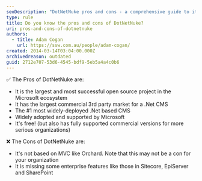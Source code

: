 ```yaml
---
seoDescription: "DotNetNuke pros and cons - a comprehensive guide to its benefits and limitations as the largest open source .NET CMS."
type: rule
title: Do you know the pros and cons of DotNetNuke?
uri: pros-and-cons-of-dotnetnuke
authors:
  - title: Adam Cogan
    url: https://ssw.com.au/people/adam-cogan/
created: 2014-03-14T03:04:00.000Z
archivedreason: outdated
guid: 2712e707-53d6-4545-bdf9-5eb5a4a4c0b6
---
```


✅ The Pros of DotNetNuke are:

<!--endintro-->

- It is the largest and most successful open source project in the Microsoft ecosystem
- It has the largest commercial 3rd party market for a .Net CMS
- The #1 most widely-deployed .Net based CMS
- Widely adopted and supported by Microsoft
- It's free! (but also has fully supported commercial versions for more serious organizations)

❌ The Cons of DotNetNuke are:

- It's not based on MVC like Orchard. Note that this may not be a con for your organization
- It is missing some enterprise features like those in Sitecore, EpiServer and SharePoint
            
